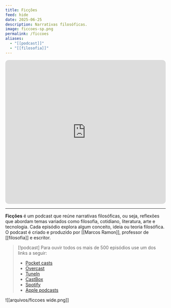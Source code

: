 ```yaml
---
title: Ficções
feed: hide
date: 2025-06-25
description: Narrativas filosóficas.
image: ficcoes-sp.png
permalink: /ficcoes
aliases:
  - "[[podcast]]"
  - "[[filosofia]]"
---
```

<iframe src="https://embed.podcasts.apple.com/us/podcast/fic%C3%A7%C3%B5es/id967600465?itsct=podcast_box&amp;itscg=30200" sandbox="allow-forms allow-popups allow-same-origin allow-scripts allow-top-navigation-by-user-activation" allow="autoplay *; encrypted-media *;" style="width: 100%; max-width: 660px; overflow: hidden; border-radius: 10px; background: transparent none repeat scroll 0% 0%;" height="450px" frameborder="0"></iframe>

---
**Ficções** é um podcast que reúne narrativas filosóficas, ou seja, reflexões que abordam temas variados como filosofia, cotidiano, literatura, arte e tecnologia. Cada episódio explora algum conceito, ideia ou teoria filosófica. O podcast é criado e produzido por [[Marcos Ramon]], professor de [[filosofia]] e escritor. 

> [!podcast] Para ouvir todos os mais de 500 episódios use um dos links a seguir:
> - [Pocket casts](http://pca.st/4m8G)
> - [Overcast](https://overcast.fm/itunes967600465/fic-es)
> - [TuneIn](https://tunein.com/podcasts/Culture/Fices-p610099/)
> - [CastBox](https://castbox.fm/channel/Fic%C3%A7%C3%B5es-id1399868?country=br)
> - [Spotify](https://open.spotify.com/show/1smphr2Sl3kHncMYB984rc?si=545bce8419e14da7)
> - [Apple podcasts](https://podcasts.apple.com/br/podcast/fic%C3%A7%C3%B5es/id967600465)

![[arquivos/ficcoes wide.png]]
